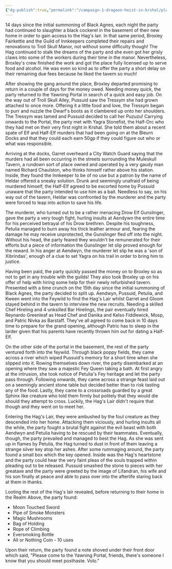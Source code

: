 ```yaml
---
{"dg-publish":true,"permalink":"/campaign-1-dragoon-heist-in-krshal/player-guide/session-4-recap-and-info/"}
---
```


14 days since the initial summoning of Black Agnes, each night the party had continued to slaughter a black cockerel in the basement of their new home in order to gain access to the Hag's lair. In that same period, Broxley Fairkettle and the Guild of Innkeepers completed their repairs and renovations to Troll Skull Manor, not without some difficulty though! The Hag continued to stalk the dreams of the party and she even got her grisly claws into some of the workers during their time in the manor. Nevertheless, Broxley's crew finished the work and got the place fully licensed up to serve food and alcohol. He was even so kind as to offer the party a short delay on their remaining due fees because he liked the tavern so much!

After showing the gang around the place, Broxley departed promising to return in a couple of days for the money owed. Needing money quick, the party returned to the Yawning Portal in search of a quick and easy job. On the way out of Troll Skull Alley, Pussuid saw the Tressym she had grown attached to once more. Offering it a little food and love, the Tressym began to purr and nuzzle the Dwarf's boots as it clambered up onto her shoulders. The Tressym was tamed and Pussuid decided to call her Puzuzu! Carrying onwards to the Portal, the party met with Yagra Stonefist, the Half-Orc who they had met on their very first night in Krshal. She told them about a recent spate of Elf and Half-Elf murders that had been going on at the Bleurn Docks and that they could each earn 50gp if they could figure out who or what was responsible.

Arriving at the docks, Garret overheard a City Watch Guard saying that the murders had all been occurring in the streets surrounding the Muleskull Tavern, a rundown sort of place owned and operated by a very gaudy man named Richard Chaulston, who thinks himself rather above his station. Inside, they found the Innkeeper to be of no use but a patron by the name of Heldar offered a sneaky solution. Drunk and seemingly unafraid of being murdered himself, the Half-Elf agreed to be escorted home by Pussuid unaware that the party intended to use him as a bait. Needless to say, on his way out of the tavern, Heldar was confronted by the murderer and the party were forced to leap into action to save his life. 

The murderer, who turned out to be a rather menacing Drow Elf Gunslinger, gave the party a very tough fight, hurling insults at Aendywn the entire time for his perceived betrayal of his Drow brethren. Despite his toughness, Petulia managed to burn away his thick leather armour and, fearing the damage he may receive unprotected, the Gunslinger fled off into the night. Without his head, the party feared they wouldn't be remunerated for their efforts but a piece of information the Gunslinger let slip proved enough for the reward. In his anger at Aendwyn, the murderer let slip he was a 'son of Xibrindas', enough of a clue to set Yagra on his trail in order to bring him to justice. 

Having been paid, the party quickly passed the money on to Broxley so as not to get in any trouble with the guilds!  They also took Broxley up on his offer of help with hiring some help for their newly refurbished tavern. Presented with a time crunch on the 15th day since the initial summoning of Black Agnes, the party decided to split up. Aendwyn, Pussuid, Petulia, and Kween went into the Feywild to find the Hag's Lair whilst Garret and Gloom stayed behind in the tavern to interview the new recruits. Needing a skilled Chef Hireling and 4 unksilled Bar Hirelings, the pair eventually hired Reynardo Greenleaf as Head Chef and Danika and Kelso Fiddlewick, Mosp, and Patric Nivka as Barstaff. They've all agreed to come back in 10 days time to prepare for the grand opening, although Patric has to sleep in the larder given that his parents have recently thrown him out for dating a Half-Elf.

On the other side of the portal in the basement, the rest of the party ventured forth into the feywild. Through black poppy fields, they came across a river which wiped Pussuid's memory for a short time when she slipped into it. Rowing themselves down river, the party disembarked at an opening where they saw a majestic Fey Queen taking a bath. At first angry at the intrusion, she took notice of Petulia's Fey heritage and let the party pass through. Following onwards, they came across a strange feast laid out on a seemingly ancient stone table but decided better than to risk tasting any of the food. Lastly, they came to a crossroads guarded by a great Sphinx like creature who told them firmly but politely that they would die should they attempt to cross. Luckily, the Hag's Lair didn't require that though and they went on to meet her.

Entering the Hag's Lair, they were ambushed by the foul creature as they descended into her home. Attacking them viciously, and hurling insults all the while, the party fought a brutal fight against the evil beast with both Aendwyn and Petulia having to be rescued by their teammates. Eventually, though, the party prevailed and managed to best the Hag. As she was sent up in flames by Petulia, the Hag turned to dust in front of them leaving a strange silver key atop her ashes. After some rummaging around, the party found a small box which the key opened. Inside was the Hag's heartstone and the party could hear the very faint pleas of the souls trapped within pleading out to be released. Pussuid smashed the stone to pieces with her greataxe and the party were greeted by the image of Lifandran, his wife and his son finally at peace and able to pass over into the afterlife staring back at them in thanks. 

Looting the rest of the Hag's lair revealed, before returning to their home in the Realm Above, the party found:

 - Moon Touched Sword
 - Pipe of  Smoke Monsters
 - Magic Mushrooms
 - Bag of Holding
 - Rope of Climbing
 - Eversmoking Bottle
 - All or Nothing Coin - 10 uses

Upon their return, the party found a note shoved under their front door which said, "Please come to the Yawning Portal, friends, there's someone I know that you should meet posthaste. Volo."